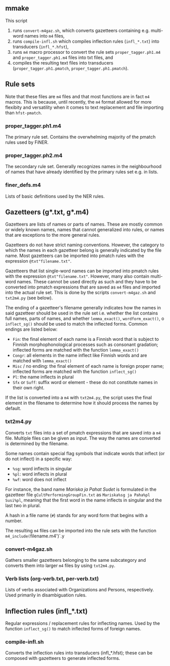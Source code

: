 ## mmake

This script

1) runs `convert-m4gaz.sh`, which converts gazetteers containing e.g. multi-word names into `m4` files,
2) runs `compile-infl.sh` which compiles inflection rules (`infl_*.txt`) into transducers (`infl_*.hfst`),
3) runs `m4` macro processor to convert the rule sets `proper_tagger.ph1.m4` and `proper_tagger.ph1.m4` files into txt files, and
4) compiles the resulting text files into transducers (`proper_tagger.ph1.pmatch`, `proper_tagger.ph1.pmatch`).

## Rule sets

Note that these files are `m4` files and that most functions are in fact `m4` macros. This is because, until recently, the `m4` format allowed for more flexibity and versatility when it comes to text replacement and file importing than `hfst-pmatch`.

### proper_tagger.ph1.m4

The primary rule set. Contains the overwhelming majority of the pmatch rules used by FiNER.

### proper_tagger.ph2.m4

The secondary rule set. Generally recognizes names in the neighbourhood of names that have already identified by the primary rules set e.g. in lists.

### finer_defs.m4

Lists of basic definitions used by the NER rules.

## Gazetteers (g*.txt, g*.m4)

Gazetteers are lists of names or parts of names. These are mostly common or widely known names, names that cannot generalized into rules, or names that are exceptions to the more general rules.

Gazetteers do not have strict naming conventions. However, the category to which the names in each gazetteer belong is generally indicated by the file name. Most gazetteers can be imported into pmatch rules with the expression `@txt"filename.txt"`.

Gazetteers that list single-word names can be imported into pmatch rules with the expression `@txt"filename.txt"`. However, many also contain multi-word names. These cannot be used directly as such and they have to be converted into pmatch expressions that are saved as `m4` files and imported into the actual rule set. This is done by the scripts `convert-m4gaz.sh` and `txt2m4.py` (see below).

The ending of a gazetteer's filename generally indicates how the names in said gazetteer should be used in the rule set i.e. whether the list contains full names, parts of names, and whether `lemma_exact()`, `wordform_exact()`, o `inflect_sg()` should be used to match the inflected forms. Common endings are listed below:

- `Fin`: the final element of each name is a Finnish word that is subject to Finnish morphophonological processes such as consonant gradation; inflected forms are matched with the function `lemma_exact()`
- `Congr`: all elements in the name inflect like Finnish words and are matched with `lemma_exact()`
- `Misc` / no ending: the final element of each name is foreign proper name; inflected forms are matched with the function `inflect_sg()`
- `Pl`: the name inflects in plural
- `Sfx` or `Suff`: suffix word or element - these do not constitute names in their own right.

If the list is converted into a `m4` with `txt2m4.py`, the script uses the final element in the filename to determine how it should process the names by default.

### txt2m4.py

Converts `txt` files into a set of pmatch expressions that are saved into a `m4` file. Multiple files can be given as input. The way the names are converted is determined by the filename. 

Some names contain special flag symbols that indicate words that inflect (or do not inflect) in a specific way:

- `%sg`: word inflects in singular
- `%pl`: word inflects in plural
- `%wf`: word does not inflect

For instance, the band name _Mariska ja Pahat Sudet_ is formulated in the gazetteer file `gCultPerformingGroupFin.txt` as `Mariska%sg ja Paha%pl Susi%pl`, meaning that the first word in the name inflects in singular and the last two in plural.

A hash in a file name (`#`) stands for any word form that begins with a number.

The resulting `m4` files can be imported into the rule sets with the function `m4_include(`filename.m4')`.y

### convert-m4gaz.sh

Gathers smaller gazetteers belonging to the same subcategory and converts them into larger `m4` files by using `txt2m4.py`. 

### Verb lists (org-verb.txt, per-verb.txt)

Lists of verbs associated with Organizations and Persons, respectively. Used primarily in disambiguation rules.

## Inflection rules (infl_*.txt)

Regular expressions / replacement rules for inflecting names. Used by the function `inflect_sg()` to match inflected forms of foreign names.

### compile-infl.sh

Converts the inflection rules into transducers (infl_*.hfst); these can be composed with gazetteers to generate inflected forms.
